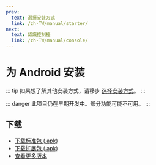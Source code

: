 ```yaml
---
prev:
  text: 選擇安裝方式
  link: /zh-TW/manual/starter/
next:
  text: 認識控制檯
  link: /zh-TW/manual/console/
---
```


# 为 Android 安装

::: tip
如果想了解其他安装方式，请移步 [选择安装方式](./index.md)。
:::

::: danger
此项目仍在早期开发中。部分功能可能不可用。
:::

## 下载

- [下载标准包 (.apk)](https://k.ilharp.cc/android-lite.apk)
- [下载扩展包 (.apk)](https://k.ilharp.cc/android-full.apk)
- [查看更多版本](https://github.com/koishijs/koishi-android/releases)
